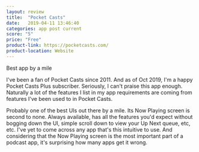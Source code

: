 ```yaml
---
layout: review
title:  "Pocket Casts"
date:   2019-04-11 13:46:40
categories: app post current
score: "5"
price: "Free"
product-link: https://pocketcasts.com/
product-location: Website
---
```

Best app by a mile

I've been a fan of Pocket Casts since 2011. And as of Oct 2019, I'm a happy Pocket Casts Plus subscriber. Seriously, I can't praise this app enough. Naturally a lot of the features I list in my app requirements are coming from features I've been used to in Pocket Casts. 

Probably one of the best UIs out there by a mile. Its Now Playing screen is second to none. Always available, has all the features you'd expect without bogging down the UI, simple scroll down to view your Up Next queue, etc, etc. I've yet to come across any app that's this intuitive to use. And considering that the Now Playing screen is the most important part of a podcast app, it's surprising how many apps get it wrong.